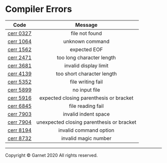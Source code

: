 # Compiler Errors

|Code|Message|
|:-:|:-:|
|[cerr 0327](/docs/en/releases/ches0/tools/compiler/errors/cerr0327.md)|file not found|
|[cerr 1064](/docs/en/releases/ches0/tools/compiler/errors/cerr1064.md)|unknown command|
|[cerr 1562](/docs/en/releases/ches0/tools/compiler/errors/cerr1562.md)|expected EOF|
|[cerr 2471](/docs/en/releases/ches0/errors/cerr2471.md)|too long character length|
|[cerr 3681](/docs/en/releases/ches0/errors/cerr3681.md)|invalid display limit|
|[cerr 4139](/docs/en/releases/ches0/tools/compiler/errors/cerr4139.md)|too short character length|
|[cerr 5352](/docs/en/releases/ches0/tools/compiler/errors/cerr5352.md)|file writing fail|
|[cerr 5899](/docs/en/releases/ches0/tools/compiler/errors/cerr5899.md)|no input file|
|[cerr 5916](/docs/en/releases/ches0/tools/compiler/errors/cerr5916.md)|expected closing parenthesis or bracket|
|[cerr 6845](/docs/en/releases/ches0/tools/compiler/errors/cerr0845.md)|file reading fail|
|[cerr 7903](/docs/en/releases/ches0/tools/compiler/errors/cerr7903.md)|invalid indent space|
|[cerr 7904](/docs/en/releases/ches0/tools/compiler/errors/cerr7904.md)|unexpected closing parenthesis or bracket|
|[cerr 8194](/docs/en/releases/ches0/tools/compiler/errors/cerr8194.md)|invalid command option|
|[cerr 8732](/docs/en/releases/ches0/tools/compiler/errors/cerr8732.md)|invalid magic number|

---

Copyright © Garnet 2020 All rights reserved.
